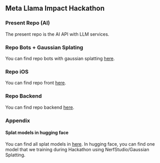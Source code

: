 ## Meta Llama Impact Hackathon

### Present Repo (AI)

The present repo is the AI API with LLM services.

### Repo Bots + Gaussian Splating

You can find repo bots with gaussian splatting [here](https://github.com/xValentim/hacka-cult-bot).

### Repo iOS

You can find repo front [here](https://github.com/giovannamoeller/edu-ai-iOS).

### Repo Backend

You can find repo backend [here](https://github.com/andrebrito16/edu-bff).

### Appendix

#### Splat models in hugging face

You can find all splat models in [here](https://huggingface.co/xValentim/splat-masp/tree/main). In hugging face, you can find one model that we training during Hackathon using NerfStudio/Gaussian Splatting.
